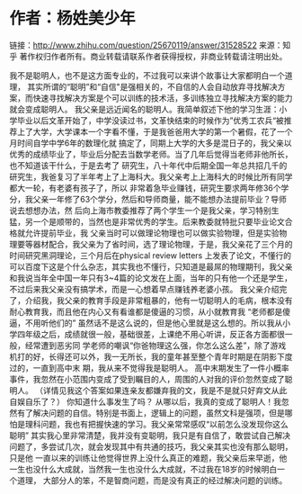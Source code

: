 # 作者：杨姓美少年
链接：http://www.zhihu.com/question/25670119/answer/31528522
来源：知乎
著作权归作者所有。商业转载请联系作者获得授权，非商业转载请注明出处。

我不是聪明人，也不是这方面专业的，不过我可以来讲个故事让大家都明白一个道理， 其实所谓的“聪明”和“自信"是强相关的，不自信的人会自动放弃寻找解决方案，而快速寻找解决方案是个可以训练的技术活，多训练独立寻找解决方案的能力就会变成聪明人。
我父亲是远近闻名的聪明人。我简单叙述下他的学习生涯：小学毕业以后文革开始了，中学没读过书，文革快结束的时候作为”优秀工农兵“被推荐上了大学，大学课本一个字看不懂，于是我爸爸用大学的第一个暑假，花了一个月时间自学中学6年的数理化就 搞定了，同期上大学的大多是混日子的，我父亲以优秀的成绩毕业了，毕业后分配去当数学老师。当了几年后觉得当老师非他所长，也不知道该干什么，于是去考了 研究生，八十年代中后期全国一年总共招几千的研究生，我爸复习了半年考上了上海科大。我父亲考上上海科大的时候比所有同学都大一轮，有老婆有孩子了，所以 非常着急毕业赚钱，研究生要求两年修36个学分，我父亲一年修了63个学分，然后和导师商量，能不能想办法提前毕业？导师说去想想办法，然 后向上海市教委推荐了两个学生一个是我父亲，学习特别生猛，另一个是顺带的，当然也是非常优秀的学生。后来教委就特批只要毕业论文合格就允许提前毕业，我 父亲当时可以做理论物理也可以做实验物理，但是实验物理要等器材配合，我父亲为了省时间，选了理论物理，于是，我父亲花了三个月的时间研究黑洞理论，三个月后在physical review letters 上发表了论文，不懂行的可以百度下这是个什么杂志，其实我也不懂行，只知道是最屌的物理期刊，我父亲和我说当年全中国一年只有3~4篇的论文发在上面，当年的只有他一个还是学生，不过后来我父亲没有搞学术，而是一心想着早点赚钱养老婆小孩。
我父亲介绍完了，介绍我，我父亲的教育手段是非常粗暴的，他有一切聪明人的毛病，根本没有耐心教育我，而且他在内心又有看谁都是傻逼的习惯，从小就教育我 “老师都是傻逼，不用听他们的” 虽然话不是这么说的，但是他心里就是这么想的。所以我从小学四年级之后，成绩就很一般，基础很差，上课绝不用心听讲，反正各方面都很一般，经常遭到恶劣同 学老师的嘲讽“你爸物理这么强，你怎么这么差”，除了游戏机打的好，长得还可以外，我一无所长，我的童年甚至整个青年时期是在阴影下度过的，一直到高中末 期，我从来不觉得我是聪明人。
高中末期发生了一件小概率事件，我忽然在小范围内变成了受到瞩目的人，周围的人对我的评价忽然变成了聪明人。
（详情见我这个答案如果连亲友都嫌弃我的文，我是不是就只好弃文从此自娱自乐了？）
你知道什么事发生了吗？ 从哪以后，我真的变成了聪明人！我忽然有了解决问题的自信。特别是书面上，逻辑上的问题，虽然文科是强项，但是哪怕是理科问题，我也有把握快速的学习。我父亲常常感叹“以前怎么没发现你这么聪明”
其实我心里非常清楚，我并没有变聪明，我只是有自信了，敢尝试自己解决问题了，多尝试几次，就会发现其中有共通的技巧，我父亲其实也没有那么聪明，只是他 一直以来的训练让他觉得世界上没什么真正的难题，我父亲后来早逝，他一生也没什么大成就，当然我一生也没什么大成就，不过我在18岁的时候明白一个道理， 大部分人的笨，不是智商问题，而是没有真正的经过解决问题的训练。
